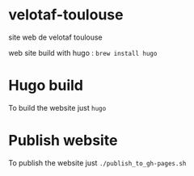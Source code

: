 # velotaf-toulouse
site web de velotaf toulouse

web site build with hugo : `brew install hugo`

# Hugo build 
To build the website just `hugo`

# Publish website
To publish the website just `./publish_to_gh-pages.sh`


